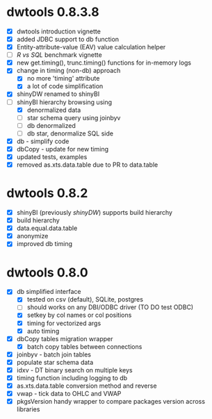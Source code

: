 # dwtools 0.8.3.8

- [x] dwtools introduction vignette
- [x] added JDBC support to db function
- [x] Entity-attribute-value (EAV) value calculation helper
- [ ] *R vs SQL* benchmark vignette
- [x] new get.timing(), trunc.timing() functions for in-memory logs
- [x] change in timing (non-db) approach
  - [x] no more 'timing' attribute
  - [x] a lot of code simplification
- [x] shinyDW renamed to shinyBI
- [ ] shinyBI hierarchy browsing using
  - [x] denormalized data
  - [ ] star schema query using joinbyv
  - [ ] db denormalized
  - [ ] db star, denormalize SQL side
- [x] db - simplify code
- [x] dbCopy - update for new timing
- [x] updated tests, examples
- [x] removed as.xts.data.table due to PR to data.table

# dwtools 0.8.2

- [x] shinyBI (previously *shinyDW*) supports build hierarchy
- [x] build hierarchy
- [x] data.equal.data.table
- [x] anonymize
- [x] improved db timing

# dwtools 0.8.0

- [x] db simplified interface
  - [x] tested on csv (default), SQLite, postgres
  - [ ] should works on any DBI/ODBC driver (TO DO test ODBC)
  - [x] setkey by col names or col positions
  - [x] timing for vectorized args
  - [x] auto timing
- [x] dbCopy tables migration wrapper
  - [x] batch copy tables between connections
- [x] joinbyv - batch join tables
- [x] populate star schema data
- [x] idxv - DT binary search on multiple keys
- [x] timing function including logging to db
- [x] as.xts.data.table conversion method and reverse
- [x] vwap - tick data to OHLC and VWAP
- [x] pkgsVersion handy wrapper to compare packages version across libraries
